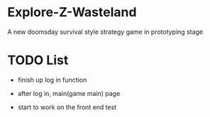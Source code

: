# Explore-Z-Wasteland
A new doomsday survival style strategy game in prototyping stage

# TODO List
* finish up log in function
* after log in, main(game main) page

* start to work on the front end
test
